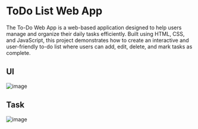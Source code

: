 # ToDo List Web App
The To-Do Web App is a web-based application designed to help users manage and organize their daily tasks efficiently. Built using HTML, CSS, and JavaScript, this project demonstrates how to create an interactive and user-friendly to-do list where users can add, edit, delete, and mark tasks as complete.
## UI
![image](https://github.com/MrutyunjayaSahoo/ToDo-List-Web-App/assets/126356359/30ec7bdb-7728-4498-ab4c-079962d66e4f)

## Task
![image](https://github.com/MrutyunjayaSahoo/ToDo-List-Web-App/assets/126356359/a2d67fc8-c31f-46aa-a9b2-a6ffa42a6865)
